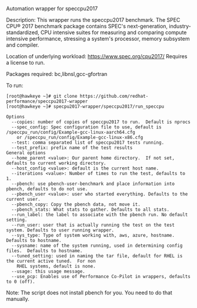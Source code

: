 Automation wrapper for speccpu2017

Description:
           This wrapper runs the speccpu2017 benchmark.
           The SPEC CPU® 2017 benchmark package contains SPEC's next-generation,
           industry-standardized, CPU intensive suites for measuring and comparing
           compute intensive performance, stressing a system's processor, memory
           subsystem and compiler.
  
Location of underlying workload: https://www.spec.org/cpu2017/  Requires a license to run.

Packages required: bc,libnsl,gcc-gfortran

To run:
```
[root@hawkeye ~]# git clone https://github.com/redhat-performance/speccpu2017-wrapper
[root@hawkeye ~]# specpu2017-wrapper/speccpu2017/run_speccpu
```


```
Options
  --copies: number of copies of speccpu2017 to run.  Default is nprocs
  --spec_config: Spec configuration file to use, default is /speccpu_run/config/Example-gcc-linux-aarch64.cfg
    or /speccpu_run/config/Example-gcc-linux-x86.cfg
  --test: comma separated list of speccpu2017 tests running.
  --test_prefix: prefix name of the test results
General options
  --home_parent <value>: Our parent home directory.  If not set, defaults to current working directory.
  --host_config <value>: default is the current host name.
  --iterations <value>: Number of times to run the test, defaults to 1.
  --pbench: use pbench-user-benchmark and place information into pbench, defaults to do not use.
  --pbench_user <value>: user who started everything. Defaults to the current user.
  --pbench_copy: Copy the pbench data, not move it.
  --pbench_stats: What stats to gather. Defaults to all stats.
  --run_label: the label to associate with the pbench run. No default setting.
  --run_user: user that is actually running the test on the test system. Defaults to user running wrapper.
  --sys_type: Type of system working with, aws, azure, hostname.  Defaults to hostname.
  --sysname: name of the system running, used in determining config files.  Defaults to hostname.
  --tuned_setting: used in naming the tar file, default for RHEL is the current active tuned.  For non
    RHEL systems, default is none.
  --usage: this usage message.
  --use_pcp: Enables use of Performance Co-Pilot in wrappers, defaults to 0 (off).
```

Note: The script does not install pbench for you.  You need to do that manually.
